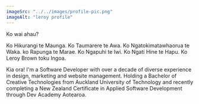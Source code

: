 ```yaml
---
imageSrc: "../../images/profile-pic.png"
imageAlt: "leroy profile"
---
```

Ko wai ahau?

Ko Hikurangi te Maunga.
Ko Taumarere te Awa.
Ko Ngatokimatawhaorua te Waka.
ko Rapunga te Marae.
Ko Ngapuhi te Iwi.
Ko Ngati Hine te Hapu.
Ko Leroy Brown toku Ingoa.

Kia ora! I'm a Software Developer with over a decade of diverse experience in design, marketing and website management. Holding a Bachelor of Creative Technologies from Auckland University of Technology and recently completing a New Zealand Certificate in Applied Software Development through Dev Academy Aotearoa. 

<!-- My journey blends technical expertise, creative problem-solving, and a commitment to collaborative teamwork within agile frameworks. I am excited to bring my skills, dedication, and passion for innovation to a company that values dedication, quality, and community.  -->


<!-- Photo by <a href="https://unsplash.com/@charlesdeluvio?utm_source=unsplash&utm_medium=referral&utm_content=creditCopyText" target="_blank" rel="nofollow noopener noreferrer" aria-label="External Link"><u>Charles Deluvio</u></a> on Unsplash -->


